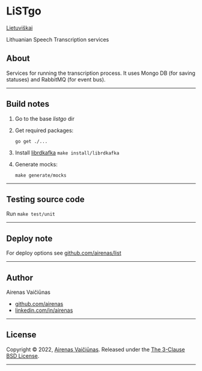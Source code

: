 # LiSTgo

[Lietuviškai](README.lt.md)

Lithuanian Speech Transcription services

## About

Services for running the transcription process. It uses Mongo DB (for saving statuses) and RabbitMQ (for event bus).

---

## Build notes

1. Go to the base *listgo* dir

1. Get required packages:

    `go get ./...`

1. Install [librdkafka](https://github.com/confluentinc/confluent-kafka-go)
    `make install/librdkafka`

1. Generate mocks:

    `make generate/mocks`

---

## Testing source code

Run `make test/unit`

---

## Deploy note

For deploy options see [github.com/airenas/list](https://github.com/airenas/list)

---

## Author

Airenas Vaičiūnas

- [github.com/airenas](https://github.com/airenas)
- [linkedin.com/in/airenas](https://www.linkedin.com/in/airenas/)

---

## License

Copyright © 2022, [Airenas Vaičiūnas](https://github.com/airenas).
Released under the [The 3-Clause BSD License](LICENSE).

---
